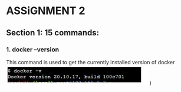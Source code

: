 # ASSiGNMENT 2
## Section 1: 15 commands:
### 1. docker –version
This command is used to get the currently installed version of docker
![1](https://github.com/siva24031990/FirstFasyApp/blob/main/Resources/Capture%201.JPG))

